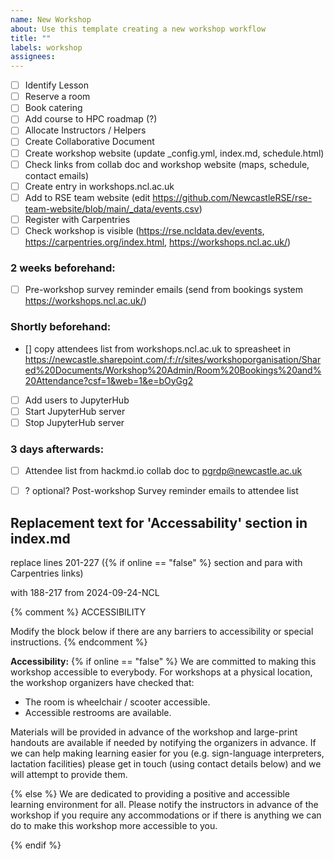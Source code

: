 ```yaml
---
name: New Workshop
about: Use this template creating a new workshop workflow
title: ""
labels: workshop
assignees: 
---
```


- [ ] Identify Lesson
- [ ] Reserve a room
- [ ] Book catering
- [ ] Add course to HPC roadmap (?)
- [ ] Allocate Instructors / Helpers
- [ ] Create Collaborative Document
- [ ] Create workshop website (update _config.yml, index.md, schedule.html)
- [ ] Check links from collab doc and workshop website (maps, schedule, contact emails)
- [ ] Create entry in workshops.ncl.ac.uk
- [ ] Add to RSE team website (edit https://github.com/NewcastleRSE/rse-team-website/blob/main/_data/events.csv)
- [ ] Register with Carpentries
- [ ] Check workshop is visible (https://rse.ncldata.dev/events, https://carpentries.org/index.html, https://workshops.ncl.ac.uk/)
### 2 weeks beforehand:
- [ ] Pre-workshop survey reminder emails (send from bookings system https://workshops.ncl.ac.uk/)
### Shortly beforehand:
- [] copy attendees list from workshops.ncl.ac.uk to spreasheet in https://newcastle.sharepoint.com/:f:/r/sites/workshoporganisation/Shared%20Documents/Workshop%20Admin/Room%20Bookings%20and%20Attendance?csf=1&web=1&e=bOyGg2
- [ ] Add users to JupyterHub
- [ ] Start JupyterHub server
- [ ] Stop JupyterHub server
### 3 days afterwards:
- [ ] Attendee list from hackmd.io collab doc to pgrdp@newcastle.ac.uk
- [ ] ? optional? Post-workshop Survey reminder emails to attendee list







Replacement text for 'Accessability' section in index.md
-
replace lines 201-227 ({% if online == "false" %} section and para with Carpentries links)

with 188-217 from 2024-09-24-NCL

{% comment %}
ACCESSIBILITY

Modify the block below if there are any barriers to accessibility or
special instructions.
{% endcomment %}
<p id="accessibility">
  <strong>Accessibility:</strong>
{% if online == "false" %}
  We are committed to making this workshop
  accessible to everybody.  For workshops at a physical location, the workshop organizers have checked that:
</p>
<ul>
  <li>The room is wheelchair / scooter accessible.</li>
  <li>Accessible restrooms are available.</li>
</ul>
<p>
  Materials will be provided in advance of the workshop and
  large-print handouts are available if needed by notifying the
  organizers in advance.  If we can help making learning easier for
  you (e.g. sign-language interpreters, lactation facilities) please
  get in touch (using contact details below) and we will
  attempt to provide them.
</p>
{% else %}
  We are dedicated to providing a positive and accessible learning environment for all. Please
  notify the instructors in advance of the workshop if you require any accommodations or if there is
  anything we can do to make this workshop more accessible to you.
</p>
{% endif %}
